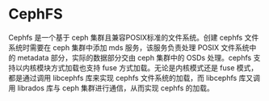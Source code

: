 # CephFS

Cephfs 是一个基于 ceph 集群且兼容POSIX标准的文件系统。创建 cephfs 文件系统时需要在 ceph 集群中添加 mds 服务，该服务负责处理 POSIX 文件系统中的 metadata 部分，实际的数据部分交由 ceph 集群中的 OSDs 处理。cephfs 支持以内核模块方式加载也支持 fuse 方式加载。无论是内核模式还是 fuse 模式，都是通过调用 libcephfs 库来实现 cephfs 文件系统的加载，而 libcephfs 库又调用 librados 库与 ceph 集群进行通信，从而实现 cephfs 的加载。